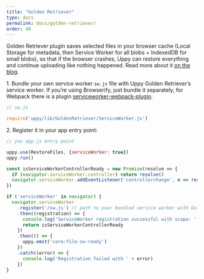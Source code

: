 ```yaml
---
title: "Golden Retriever"
type: docs
permalink: docs/golden-retriever/
order: 40
---
```


Golden Retriever plugin saves selected files in your browser cache (Local Storage for metadata, then Service Worker for all blobs + IndexedDB for small blobs), so that if the browser crashes, Uppy can restore everything and continue uploading like nothing happened. Read more about it [on the blog](https://uppy.io/blog/2017/07/golden-retriever/).

1\. Bundle your own service worker `sw.js` file with Uppy Golden Retriever’s service worker. If you’re using Browserify, just bundle it separately, for Webpack there is a plugin [serviceworker-webpack-plugin](https://github.com/oliviertassinari/serviceworker-webpack-plugin).

```js
// sw.js

require('uppy/lib/GoldenRetriever/ServiceWorker.js')
```

2\. Register it in your app entry point:

```js
// you app.js entry point

uppy.use(RestoreFiles, {serviceWorker: true})
uppy.run()

const isServiceWorkerControllerReady = new Promise(resolve => {
  if (navigator.serviceWorker.controller) return resolve()
  navigator.serviceWorker.addEventListener('controllerchange', e => resolve())
})

if ('serviceWorker' in navigator) {
  navigator.serviceWorker
    .register('/sw.js') // path to your bundled service worker with Golden Retriever service worker
    .then((registration) => {
      console.log('ServiceWorker registration successful with scope: ', registration.scope)
      return isServiceWorkerControllerReady
    })
    .then(() => {
      uppy.emit('core:file-sw-ready')
    })
    .catch((error) => {
      console.log('Registration failed with ' + error)
    })
}
```
